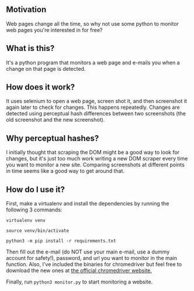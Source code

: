 ## Motivation

Web pages change all the time, so why not use some python to monitor web pages you're interested in for free? 

## What is this?

It's a python program that monitors a web page and e-mails you when a change on that page is detected.

## How does it work?

It uses selenium to open a web page, screen shot it, and then screenshot it again later to check for changes. This happens repeatedly. Changes are detected using perceptual hash differences between two screenshots (the old screenshot and the new screenshot). 


## Why perceptual hashes?

I initially thought that scraping the DOM might be a good way to look for changes, but it's just too much work writing a new DOM scraper every time you want to monitor a new site. Comparing screenshots at different points in time seems like a good way to get around that.

## How do I use it?

First, make a virtualenv and install the dependencies by running the following 3 commands:

`virtualenv venv`

`source venv/bin/activate`

`python3 -m pip install -r requirements.txt`

Then fill out the e-mail (do NOT use your main e-mail, use a dummy account for safety!), password, and url you want to monitor in the main function. Also, I've included the binaries for chromedriver but feel free to download the new ones at [the official chromedriver website.](http://chromedriver.chromium.org/)

Finally, run `python3 monitor.py` to start monitoring a website.
